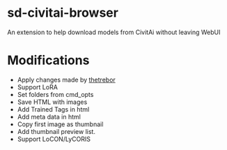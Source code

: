 # sd-civitai-browser
An extension to help download models from CivitAi without leaving WebUI

# Modifications
- Apply changes made by [thetrebor](https://github.com/thetrebor/sd-civitai-browser)
- Support LoRA
- Set folders from cmd_opts
- Save HTML with images
- Add Trained Tags in html
- Add meta data in html
- Copy first image as thumbnail
- Add thumbnail preview list.
- Support LoCON/LyCORIS

